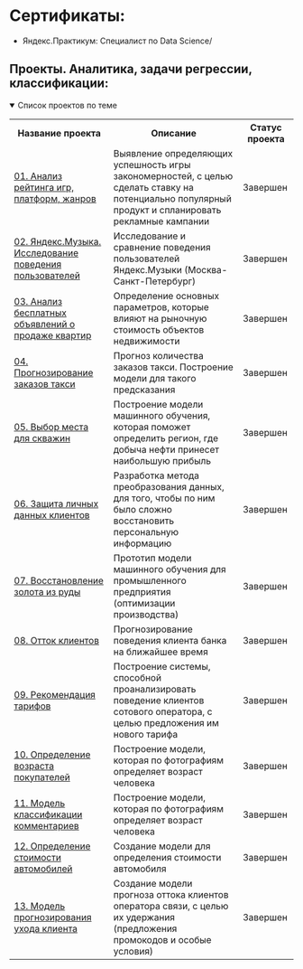 # Сертификаты:
 - Яндекс.Практикум: Специалист по Data Science/
   
## Проекты. Аналитика, задачи регрессии, классификации:
<details open>
  <summary>Список проектов по теме</summary>
<table>
<tr>
  <th>Название проекта</th>
  <th>Описание</th>
  <th>Статус проекта</th>
</tr> 

<tr>
    <td><a href = "https://github.com/Anhews/games-rating)">01. Анализ рейтинга игр, платформ, жанров </a></td>
  <td>Выявление определяющих успешность игры закономерностей, с целью сделать ставку на потенциально популярный продукт и спланировать рекламные кампании </td>
  <td>Завершен</td>
</tr>

<tr>
    <td><a href = "https://github.com/Anhews/Yandex-Music">02. Яндекс.Музыка. Исследование поведения пользователей </a></td>
  <td>Исследование и сравнение поведения пользователей Яндекс.Музыки (Москва-Санкт-Петербург) </td>
  <td>Завершен</td>
</tr>

<tr>
    <td><a href = "https://github.com/Anhews/sale-of-apartments">03. Анализ бесплатных объявлений о продаже квартир </a></td>
  <td>Определение основных параметров, которые влияют на рыночную стоимость объектов недвижимости </td>
  <td>Завершен</td>
</tr>

<tr>
    <td><a href = "https://github.com/Anhews/taxi-orders">04. Прогнозирование заказов такси </a></td>
  <td>Прогноз количества заказов такси. Построение модели для такого предсказания </td>
  <td>Завершен</td>
</tr>

<tr>
    <td><a href = "https://github.com/Anhews/oil-productio">05. Выбор места для скважин</a></td>
  <td>Построение модели машинного обучения, которая поможет определить регион, где добыча нефти принесет наибольшую прибыль </td>
  <td>Завершен</td>
</tr>

<tr>
    <td><a href = "https://github.com/Anhews/personal-data">06. Защита личных данных клиентов </a></td>
  <td>Разработка метода преобразования данных, для того, чтобы по ним было сложно восстановить персональную информацию </td>
  <td>Завершен</td>
</tr>

<tr>
    <td><a href = "https://github.com/Anhews/gold-recovery">07. Восстановление золота из руды </a></td>
  <td>Прототип модели машинного обучения для промышленного предприятия (оптимизации производства) </td>
  <td>Завершен</td>
</tr>

<tr>
    <td><a href = "https://github.com/Anhews/customer-churn">08. Отток клиентов </a></td>
  <td>Прогнозирование поведения клиента банка на ближайшее время </td>
  <td>Завершен</td>
</tr>

<tr>
    <td><a href = "https://github.com/Anhews/mobile-data-plan">09. Рекомендация тарифов </a></td>
  <td>Построение системы, способной проанализировать поведение клиентов сотового оператора, с целью предложения им нового тарифа </td>
  <td>Завершен</td>
</tr>

<tr>
    <td><a href = "https://github.com/Anhews/client-age">10. Определение возраста покупателей </a></td>
  <td>Построение модели, которая по фотографиям определяет возраст человека </td>
  <td>Завершен</td>
</tr>

<tr>
    <td><a href = "https://github.com/Anhews/toxic-comments">11. Модель классификации комментариев </a></td>
  <td>Построение модели, которая по фотографиям определяет возраст человека </td>
  <td>Завершен</td>
</tr>

<tr>
    <td><a href = "https://github.com/Anhews/car-price">12. Определение стоимости автомобилей </a></td>
  <td>Создание модели для определения стоимости автомобиля </td>
  <td>Завершен</td>
</tr>

<tr>
    <td><a href = "https://github.com/Anhews/cellular-customer-churn">13. Модель прогнозирования ухода клиента </a></td>
  <td>Создание модели прогноза оттока клиентов оператора связи, с целью их удержания (предложения промокодов и особые условия) </td>
  <td>Завершен</td>
</tr>
</table>
</details>

